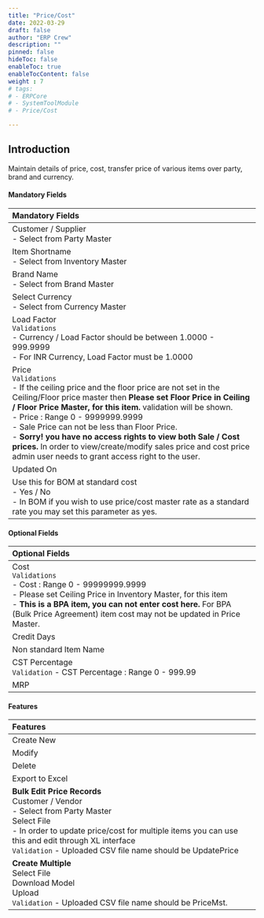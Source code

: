 ```yaml
---
title: "Price/Cost"
date: 2022-03-29
draft: false
author: "ERP Crew"
description: ""
pinned: false
hideToc: false
enableToc: true
enableTocContent: false
weight : 7
# tags: 
# - ERPCore 
# - SystemToolModule
# - Price/Cost   

---
```


## Introduction

Maintain details of price, cost, transfer price of various items over party, brand and currency.


#### Mandatory Fields

<!-- |Mandatory Fields|  
  |:------| 
  | Customer / Supplier <br> - Select from Party Master
  | Item Shortname <br> - Select from Inventory Master
  | Brand Name <br> - Select from Brand Master
  | Select Currency <br> - Select from Currency Master
  | Load Factor <br> `Validations` - Currency / Load Factor should be between 1.0000 - 999.9999 <br> - For INR Currency, Load Factor must be 1.0000
  | Price <br> `Validations` - Please set Floor Price in Inventory Master, for this item. <br> - Price : Range 0 - 9999999.9999 <br> - Sale Price can not be less than Floor Price <br> Error code A - Invalid Sale Price
  | Updated On
  | Use this for BOM at standard cost <br> - Yes / No -->

  |Mandatory Fields|  
  |:------| 
  | Customer / Supplier <br> - Select from Party Master
  | Item Shortname <br> - Select from Inventory Master
  | Brand Name <br> - Select from Brand Master
  | Select Currency <br> - Select from Currency Master
  | Load Factor <br> `Validations` <br> - Currency / Load Factor should be between 1.0000 - 999.9999 <br> - For INR Currency, Load Factor must be 1.0000
  | Price <br> `Validations` <br>- If the ceiling price and the floor price are not set in the Ceiling/Floor price master then **Please set Floor Price in Ceiling / Floor Price Master, for this item.** validation will be shown. <br> - Price : Range 0 - 9999999.9999 <br> - Sale Price can not be less than Floor Price. <br> - **Sorry! you have no access rights to view both Sale / Cost prices.** In order to view/create/modify sales price and cost price admin user needs to grant access right to the user.
  | Updated On
  | Use this for BOM at standard cost <br> - Yes / No <br>- In BOM if you wish to use price/cost master rate as a standard rate you may set this parameter as yes.


#### Optional Fields

|Optional Fields| 
  |:------|
  | Cost <br> `Validations` <br> - Cost : Range 0 - 99999999.9999 <br> - Please set Ceiling Price in Inventory Master, for this item <br> - **This is a BPA item, you can not enter cost here.** For BPA (Bulk Price Agreement) item cost may not be updated in Price Master.
  | Credit Days
  | Non standard Item Name
  | CST Percentage <br> `Validation` - CST Percentage : Range 0 - 999.99
  | MRP  
  

####  Features

<!-- |Features|   
  |:------|
  | Create New 
  | Modify  
  | Delete 
  | **Authorize Special Sale Price** <br> Special Sale Price <br> `Validation` - Price must be greater than zero.
  | **Bulk Edit Price Records** <br> Customer / Vendor <br> - Select from Party Master <br> Select File <br> `Validation` - Uploaded CSV file name should be UpdatePrice
  | **Create Multiple** <br> Select File <br> `Validation` - Uploaded CSV file name should be PriceMst <br> Download Model <br> Upload   
  | **Error codes for Import Master Data** <br> - Error code A - Invalid Itemid <br> - Error code B - Invalid Partyid <br> - Error code C - Invalid BrandId <br> - Error code D - Sale Price should be 0 <br> - Error Code E - Cost Price should be 0 <br> - Error Code F - Sale Price less than Floor Price Or Floor Price is 0 <br> - Error Code G - Cost Price more than Ceiling Price Or Ceiling Price is 0 <br> Error code H - Both Sale / Cost Prices are 0    -->

  |Features|   
  |:------|
  | Create New 
  | Modify  
  | Delete 
  |Export to Excel
  | **Bulk Edit Price Records** <br> Customer / Vendor <br> - Select from Party Master <br> Select File <br>- In order to update price/cost for multiple items you can use this and edit through XL interface<br> `Validation` - Uploaded CSV file name should be UpdatePrice
  | **Create Multiple** <br> Select File  <br> Download Model <br> Upload <br> `Validation` - Uploaded CSV file name should be PriceMst.